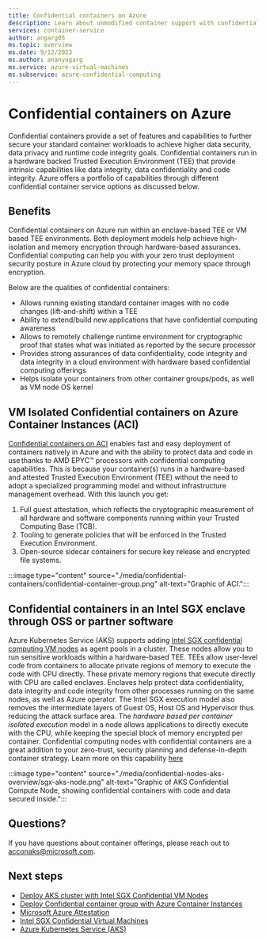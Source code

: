 ```yaml
---
title: Confidential containers on Azure
description: Learn about unmodified container support with confidential containers.
services: container-service
author: angarg05
ms.topic: overview
ms.date: 9/12/2023
ms.author: ananyagarg
ms.service: azure-virtual-machines
ms.subservice: azure-confidential-computing
---
```


# Confidential containers on Azure

Confidential containers provide a set of features and capabilities to further secure your standard container workloads to achieve higher data security, data privacy and runtime code integrity goals. Confidential containers run in a hardware backed Trusted Execution Environment (TEE) that provide intrinsic capabilities like data integrity, data confidentiality and code integrity. Azure offers a portfolio of capabilities through different confidential container service options as discussed below.

## Benefits
Confidential containers on Azure run within an enclave-based TEE or VM based TEE environments. Both deployment models help achieve high-isolation and memory encryption through hardware-based assurances. Confidential computing can help you with your zero trust deployment security posture in Azure cloud by protecting your memory space through encryption. 

Below are the qualities of confidential containers:

- Allows running existing standard container images with no code changes (lift-and-shift) within a TEE
- Ability to extend/build new applications that have confidential computing awareness
- Allows to remotely challenge runtime environment for cryptographic proof that states what was initiated as reported by the secure processor 
- Provides strong assurances of data confidentiality, code integrity and data integrity in a cloud environment with hardware based confidential computing offerings
- Helps isolate your containers from other container groups/pods, as well as VM node OS kernel

## VM Isolated Confidential containers on Azure Container Instances (ACI)
[Confidential containers on ACI](/azure/container-instances/container-instances-confidential-overview) enables fast and easy deployment of containers natively in Azure and with the ability to protect data and code in use thanks to AMD EPYC™ processors with confidential computing capabilities. This is because your container(s) runs in a hardware-based and attested Trusted Execution Environment (TEE) without the need to adopt a specialized programming model and without infrastructure management overhead.  With this launch you get: 
1.	Full guest attestation, which reflects the cryptographic measurement of all hardware and software components running within your Trusted Computing Base (TCB). 
2.	Tooling to generate policies that will be enforced in the Trusted Execution Environment.
3.	Open-source sidecar containers for secure key release and encrypted file systems. 

:::image type="content" source="./media/confidential-containers/confidential-container-group.png" alt-text="Graphic of ACI.":::

## Confidential containers in an Intel SGX enclave through OSS or partner software
Azure Kubernetes Service (AKS) supports adding [Intel SGX confidential computing VM nodes](confidential-computing-enclaves.md) as agent pools in a cluster. These nodes allow you to run sensitive workloads within a hardware-based TEE. TEEs allow user-level code from containers to allocate private regions of memory to execute the code with CPU directly. These private memory regions that execute directly with CPU are called enclaves. Enclaves help protect data confidentiality, data integrity and code integrity from other processes running on the same nodes, as well as Azure operator. The Intel SGX execution model also removes the intermediate layers of Guest OS, Host OS and Hypervisor thus reducing the attack surface area. The *hardware based per container isolated execution* model in a node allows applications to directly execute with the CPU, while keeping the special block of memory encrypted per container. Confidential computing nodes with confidential containers are a great addition to your zero-trust, security planning and defense-in-depth container strategy. Learn more on this capability [here](confidential-containers-enclaves.md)

:::image type="content" source="./media/confidential-nodes-aks-overview/sgx-aks-node.png" alt-text="Graphic of AKS Confidential Compute Node, showing confidential containers with code and data secured inside.":::

## Questions?

If you have questions about container offerings, please reach out to <acconaks@microsoft.com>.

## Next steps

- [Deploy AKS cluster with Intel SGX Confidential VM Nodes](./confidential-enclave-nodes-aks-get-started.md)
- [Deploy Confidential container group with Azure Container Instances](/azure/container-instances/container-instances-tutorial-deploy-confidential-containers-cce-arm)
- [Microsoft Azure Attestation](/azure/attestation/overview)
- [Intel SGX Confidential Virtual Machines](virtual-machine-solutions-sgx.md)
- [Azure Kubernetes Service (AKS)](/azure/aks/intro-kubernetes)
